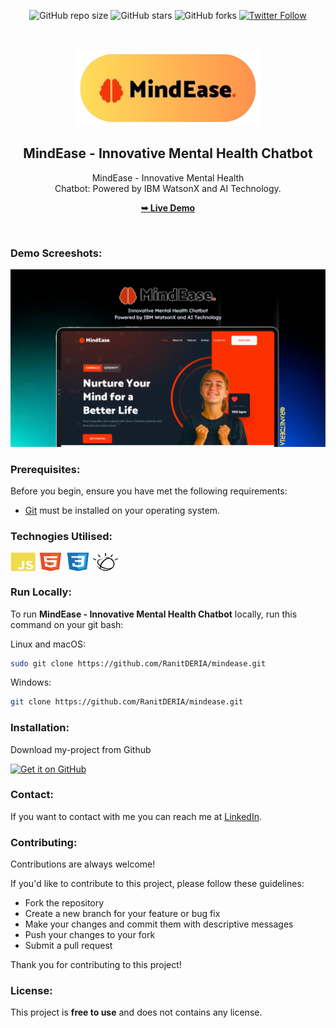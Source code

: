 <div align="center">
  
  ![GitHub repo size](https://img.shields.io/badge/repo_size-20_MB-lime)
  ![GitHub stars](https://img.shields.io/github/stars/ranitderia/mindease?style=social)
  ![GitHub forks](https://img.shields.io/github/forks/ranitderia/mindease?style=social)
[![Twitter Follow](https://img.shields.io/twitter/follow/DeriaRanit?style=social)](https://twitter.com/intent/follow?screen_name=DeriaRAnit)

  <br />
  <br />
  
  <img src="./readme-images/brand.png" />

  <h2 align="center">MindEase - Innovative Mental Health Chatbot</h2>

  MindEase - Innovative Mental Health <br />Chatbot: Powered by IBM WatsonX and AI Technology.<br />

  <a href="#"><strong>➥ Live Demo</strong></a>

</div>

<br />

### Demo Screeshots:

![ICMR Desktop Demo](./readme-images/Fully.png "Desktop Demo")

### Prerequisites:

Before you begin, ensure you have met the following requirements:

* [Git](https://git-scm.com/downloads "Download Git") must be installed on your operating system.

### Technogies Utilised:

<div style="display: inline_block">
  <img align="center" alt="Bruno-Js" height="30" width="40" src="https://raw.githubusercontent.com/devicons/devicon/master/icons/javascript/javascript-plain.svg">
  <img align="center" alt="Bruno-HTML" height="30" width="40" src="https://raw.githubusercontent.com/devicons/devicon/master/icons/html5/html5-original.svg">
  <img align="center" alt="Bruno-CSS" height="30" width="40" src="https://raw.githubusercontent.com/devicons/devicon/master/icons/css3/css3-original.svg">
<img align="center" alt="Bruno-CSS" height="30" width="40" src="readme-images/ibmwatson.svg">
</div>

### Run Locally:

To run **MindEase - Innovative Mental Health Chatbot** locally, run this command on your git bash:

Linux and macOS:

```bash
sudo git clone https://github.com/RanitDERIA/mindease.git
```

Windows:

```bash
git clone https://github.com/RanitDERIA/mindease.git
```
### Installation:

Download my-project from Github

[<img src="https://github.com/machiav3lli/oandbackupx/blob/034b226cea5c1b30eb4f6a6f313e4dadcbb0ece4/badge_github.png" alt="Get it on GitHub" height="80">](https://github.com/RanitDERIA/spotify-clone)

### Contact:

If you want to contact with me you can reach me at [LinkedIn](https://www.linkedin.com/in/ranit-deria-916864257/).

### Contributing:

Contributions are always welcome!

If you'd like to contribute to this project, please follow these guidelines:

- Fork the repository
- Create a new branch for your feature or bug fix
- Make your changes and commit them with descriptive messages
- Push your changes to your fork
- Submit a pull request

Thank you for contributing to this project!

### License:

This project is **free to use** and does not contains any license.
